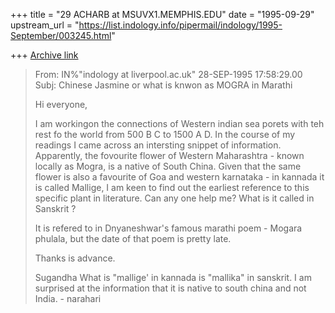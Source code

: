 +++
title = "29 ACHARB at MSUVX1.MEMPHIS.EDU"
date = "1995-09-29"
upstream_url = "https://list.indology.info/pipermail/indology/1995-September/003245.html"

+++
[Archive link](https://list.indology.info/pipermail/indology/1995-September/003245.html)

>From:	IN%"indology at liverpool.ac.uk" 28-SEP-1995 17:58:29.00
>Subj:	Chinese Jasmine or what is knwon as MOGRA in Marathi
>
>Hi everyone,
>
>I am workingon the connections of Western indian sea porets with teh rest fo
>the world from 500 B C to 1500 A D. In the course of my readings I came
>across an intersting snippet of information. Apparently, the fovourite
>flower of Western Maharashtra - known locally as Mogra, is a native of South
>China. Given that the same flower is also a favourite of Goa and western
>karnataka - in kannada it is called Mallige, I am keen to find out the
>earliest reference to this specific plant in literature. Can any one help
>me? What is it called in Sanskrit ? 
>
>It is refered to in Dnyaneshwar's famous marathi poem - Mogara phulala, but
>the date of that poem is pretty late.
>
>Thanks is advance.
>
>Sugandha
 What is "mallige' in kannada is "mallika" in sanskrit.  I am surprised at the
information that it is native to south china and not India. - narahari
> 





